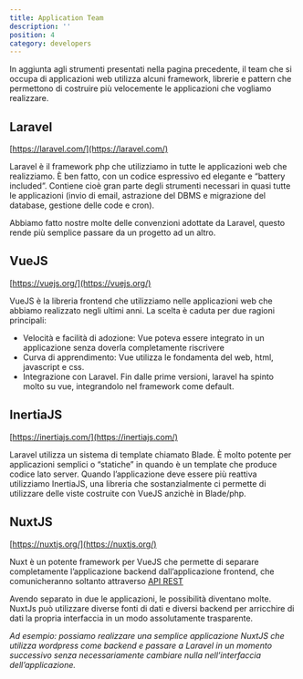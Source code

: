 ```yaml
---
title: Application Team
description: ''
position: 4
category: developers
---
```

In aggiunta agli strumenti presentati nella pagina precedente, il team che si occupa di applicazioni web utilizza alcuni framework, librerie e pattern che permettono di costruire più velocemente le applicazioni che vogliamo realizzare.

## Laravel

[https://laravel.com/](https://laravel.com/)

Laravel è il framework php che utilizziamo in tutte le applicazioni web che realizziamo. È ben fatto, con un codice espressivo ed elegante e “battery included”. Contiene cioè gran parte degli strumenti necessari in quasi tutte le applicazioni (invio di email, astrazione del DBMS e migrazione del database, gestione delle code e cron).

Abbiamo fatto nostre molte delle convenzioni adottate da Laravel, questo rende più semplice passare da un progetto ad un altro.

## VueJS

[https://vuejs.org/](https://vuejs.org/)

VueJS è la libreria frontend che utilizziamo nelle applicazioni web che abbiamo realizzato negli ultimi anni. La scelta è caduta per due ragioni principali:

- Velocità e facilità di adozione: Vue poteva essere integrato in un applicazione senza doverla completamente riscrivere
- Curva di apprendimento: Vue utilizza le fondamenta del web, html, javascript e css.
- Integrazione con Laravel. Fin dalle prime versioni, laravel ha spinto molto su vue, integrandolo nel framework come default.

## InertiaJS

[https://inertiajs.com/](https://inertiajs.com/)

Laravel utilizza un sistema di template chiamato Blade. È molto potente per applicazioni semplici o “statiche” in quando è un template che produce codice lato server. Quando l’applicazione deve essere più reattiva utilizziamo InertiaJS, una libreria che sostanzialmente ci permette di utilizzare delle viste costruite con VueJS anzichè in Blade/php.

## NuxtJS

[https://nuxtjs.org/](https://nuxtjs.org/)

Nuxt è un potente framework per VueJS che permette di separare completamente l’applicazione backend dall’applicazione frontend, che comunicheranno soltanto attraverso [API REST](https://www.redhat.com/it/topics/api/what-is-a-rest-api)

Avendo separato in due le applicazioni, le possibilità diventano molte. NuxtJs può utilizzare diverse fonti di dati e diversi backend per arricchire di dati la propria interfaccia in un modo assolutamente trasparente.

*Ad esempio: possiamo realizzare una semplice applicazione NuxtJS che utilizza wordpress come backend e passare a Laravel in un momento successivo senza necessariamente cambiare nulla nell’interfaccia dell’applicazione.*

